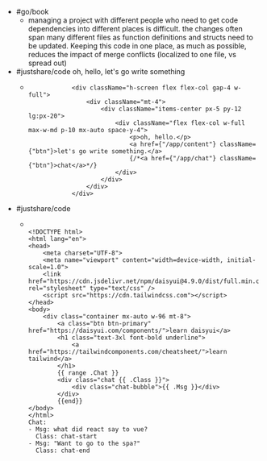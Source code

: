 - #go/book
	- managing a project with different people who need to get code dependencies into different places is difficult. the changes often span many different files as function definitions and structs need to be updated. Keeping this code in one place, as much as possible, reduces the impact of merge conflicts (localized to one file, vs spread out)
- #justshare/code oh, hello, let's go write something
	- ```tsx
	              <div className="h-screen flex flex-col gap-4 w-full">
	                  <div className="mt-4">
	                      <div className="items-center px-5 py-12 lg:px-20">
	                          <div className="flex flex-col w-full max-w-md p-10 mx-auto space-y-4">
	                              <p>oh, hello.</p>
	                              <a href={"/app/content"} className={"btn"}>let's go write something.</a>
	                              {/*<a href={"/app/chat"} className={"btn"}>chat</a>*/}
	                          </div>
	                      </div>
	                  </div>
	              </div>
	  
	  ```
- #justshare/code
	- ```
	  
	  <!DOCTYPE html>
	  <html lang="en">
	  <head>
	      <meta charset="UTF-8">
	      <meta name="viewport" content="width=device-width, initial-scale=1.0">
	      <link href="https://cdn.jsdelivr.net/npm/daisyui@4.9.0/dist/full.min.css" rel="stylesheet" type="text/css" />
	      <script src="https://cdn.tailwindcss.com"></script>
	  </head>
	  <body>
	      <div class="container mx-auto w-96 mt-8">
	          <a class="btn btn-primary" href="https://daisyui.com/components/">learn daisyui</a>
	          <h1 class="text-3xl font-bold underline">
	              <a href="https://tailwindcomponents.com/cheatsheet/">learn tailwind</a>
	          </h1>
	          {{ range .Chat }}
	          <div class="chat {{ .Class }}">
	              <div class="chat-bubble">{{ .Msg }}</div>
	          </div>
	          {{end}}
	  </body>
	  </html>
	  Chat:
	  - Msg: what did react say to vue?
	    Class: chat-start
	  - Msg: "Want to go to the spa?"
	    Class: chat-end
	  ```